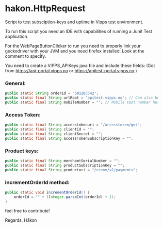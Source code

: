 # hakon.HttpRequest

Script to test subsciption-keys and uptime in Vipps test environment.

To run this script you need an IDE with capabilities of running a Junit Test application.

For the WebPageButtonClicker to run you need to properly link your 
geckodriver with your JVM and you need firefox installed. Look at the comment to specify.

You need to create a VIPPS_APIKeys.java file and include these fields:
(Got from https://api-portal.vipps.no or https://apitest-portal.vipps.no )


### General:
```java
public static String orderId = "501283542";
public static final String urlRoot = "apitest.vipps.no"; // Can also be api.vipps.no
public static final String mobileNumber = ""; // Mobile test number here
```

### Access Token:
``` java
public static final String accesstokenuri = "/accesstoken/get";
public static final String clientId = "";
public static final String clientSecret = "";
public static final String accessTokenSubscriptionKey = "";
```

### Product keys:
``` java
public static final String merchantSerialNumber = "";
public static final String productSubscriptionKey = "";
public static final String producturi = "/ecomm/v2/payments";
```

### incrementOrderId method:
``` java
public static void incrementOrderId() {
	orderId = "" + (Integer.parseInt(orderId) + 1);
}
```
feel free to contribute!

Regards,
Håkon
